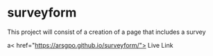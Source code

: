 # surveyform
This project will consist of a creation of a page that includes a survey

a< href="https://arsgpo.github.io/surveyform/"> Live Link </a>
